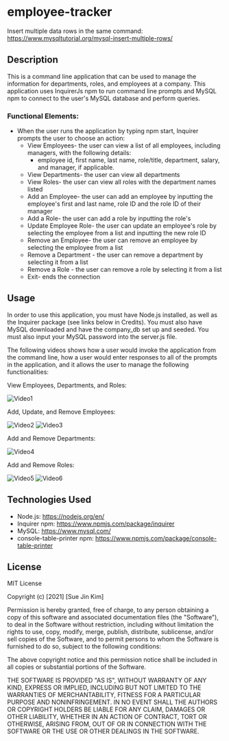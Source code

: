 # employee-tracker

Insert multiple data rows in the same command: https://www.mysqltutorial.org/mysql-insert-multiple-rows/


## Description
This is a command line application that can be used to manage the information for departments, roles, and employees at a company. This application uses InquirerJs npm to run command line prompts and MySQL npm to connect to the user's MySQL database and perform queries.

### Functional Elements:

* When the user runs the application by typing npm start, Inquirer prompts the user to choose an action:
    * View Employees- the user can view a list of all employees, including managers, with the following details:
        * employee id, first name, last name, role/title, department, salary, and manager, if applicable.
    * View Departments- the user can view all departments
    * View Roles-  the user can view all roles with the department names listed
    * Add an Employee- the user can add an employee by inputting the employee's first and last name, role ID and the role ID of their manager
    * Add a Role- the user can add a role by inputting the role's
    * Update Employee Role- the user can update an employee's role by selecting the employee from a list and inputting the new role ID
    * Remove an Employee- the user can remove an employee by selecting the employee from a list
    * Remove a Department - the user can remove a department by selecting it from a list
    * Remove a Role - the user can remove a role by selecting it from a list
    * Exit- ends the connection


## Usage
In order to use this application, you must have Node.js installed, as well as the Inquirer package (see links below in Credits). You must also have MySQL downloaded and have the company_db set up and seeded. You must also input your MySQL password into the server.js file.

The following videos shows how a user would invoke the application from the command line, how a user would enter responses to all of the prompts in the application, and it allows the user to manage the following functionalities:

View Employees, Departments, and Roles:

![Video1](https://media.giphy.com/media/00aB1XqEdgF6TDjTc4/giphy.gif)

Add, Update, and Remove Employees:

![Video2](https://media.giphy.com/media/TW1cXq7a8z20lF1Gfs/giphy.gif)
![Video3](https://media.giphy.com/media/tBYopzUQUBn6N61e3h/giphy.gif)

Add and Remove Departments:

![Video4](https://media.giphy.com/media/rHOoisC759fc78L8wv/giphy.gif)

Add and Remove Roles:

![Video5](https://media.giphy.com/media/XvtwcZ7lAiZQDHOiEI/giphy.gif)
![Video6](https://media.giphy.com/media/a8FNpUIiI12wTuZoB2/giphy.gif)


## Technologies Used

* Node.js: https://nodejs.org/en/
* Inquirer npm: https://www.npmjs.com/package/inquirer
* MySQL: https://www.mysql.com/
* console-table-printer npm: https://www.npmjs.com/package/console-table-printer

## License

MIT License

Copyright (c) [2021] [Sue Jin Kim]

Permission is hereby granted, free of charge, to any person obtaining a copy of this software and associated documentation files (the "Software"), to deal in the Software without restriction, including without limitation the rights to use, copy, modify, merge, publish, distribute, sublicense, and/or sell copies of the Software, and to permit persons to whom the Software is furnished to do so, subject to the following conditions:

The above copyright notice and this permission notice shall be included in all copies or substantial portions of the Software.

THE SOFTWARE IS PROVIDED "AS IS", WITHOUT WARRANTY OF ANY KIND, EXPRESS OR IMPLIED, INCLUDING BUT NOT LIMITED TO THE WARRANTIES OF MERCHANTABILITY, FITNESS FOR A PARTICULAR PURPOSE AND NONINFRINGEMENT. IN NO EVENT SHALL THE AUTHORS OR COPYRIGHT HOLDERS BE LIABLE FOR ANY CLAIM, DAMAGES OR OTHER LIABILITY, WHETHER IN AN ACTION OF CONTRACT, TORT OR OTHERWISE, ARISING FROM, OUT OF OR IN CONNECTION WITH THE SOFTWARE OR THE USE OR OTHER DEALINGS IN THE SOFTWARE.
